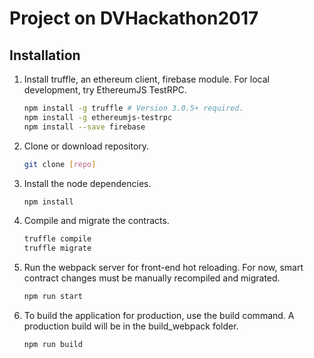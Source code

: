 # Project on DVHackathon2017

## Installation
1. Install truffle, an ethereum client, firebase module. For local development, try EthereumJS TestRPC.
    ```bash
    npm install -g truffle # Version 3.0.5+ required.
    npm install -g ethereumjs-testrpc
    npm install --save firebase
    ```
2. Clone or download repository.
    ```bash
    git clone [repo]
    ```

3. Install the node dependencies.
    ```bash
    npm install
    ```

4. Compile and migrate the contracts.
    ```bash
    truffle compile
    truffle migrate
    ```
5. Run the webpack server for front-end hot reloading. For now, smart contract changes must be manually recompiled and migrated.
    ```bash
    npm run start
    ```
    
6. To build the application for production, use the build command. A production build will be in the build_webpack folder.
    ```bash
    npm run build
    ```

